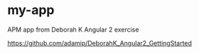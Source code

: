 # my-app
APM app from Deborah K Angular 2 exercise


https://github.com/adamip/DeborahK_Angular2_GettingStarted
